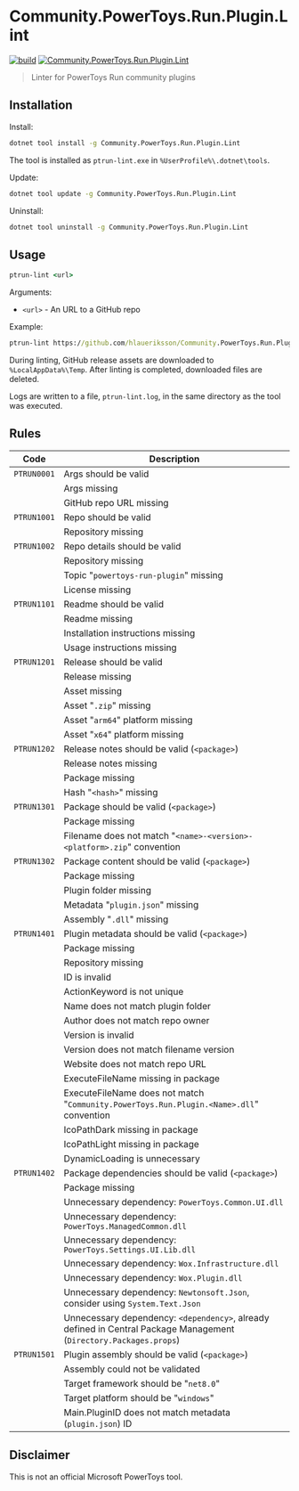 # Community.PowerToys.Run.Plugin.Lint

[![build](https://github.com/hlaueriksson/Community.PowerToys.Run.Plugin.Lint/actions/workflows/build.yml/badge.svg)](https://github.com/hlaueriksson/Community.PowerToys.Run.Plugin.Lint/actions/workflows/build.yml)
[![Community.PowerToys.Run.Plugin.Lint](https://img.shields.io/nuget/v/Community.PowerToys.Run.Plugin.Lint.svg?label=Community.PowerToys.Run.Plugin.Lint)](https://www.nuget.org/packages/Community.PowerToys.Run.Plugin.Lint)

> Linter for PowerToys Run community plugins

## Installation

Install:

```cmd
dotnet tool install -g Community.PowerToys.Run.Plugin.Lint
```

The tool is installed as `ptrun-lint.exe` in `%UserProfile%\.dotnet\tools`.

Update:

```cmd
dotnet tool update -g Community.PowerToys.Run.Plugin.Lint
```

Uninstall:

```cmd
dotnet tool uninstall -g Community.PowerToys.Run.Plugin.Lint
```

## Usage

```cmd
ptrun-lint <url>
```

Arguments:

- `<url>` - An URL to a GitHub repo

Example:

```cmd
ptrun-lint https://github.com/hlaueriksson/Community.PowerToys.Run.Plugin.Update
```

During linting, GitHub release assets are downloaded to `%LocalAppData%\Temp`.
After linting is completed, downloaded files are deleted.

Logs are written to a file, `ptrun-lint.log`, in the same directory as the tool was executed.

## Rules

| Code | Description |
| --- | --- |
| `PTRUN0001` | Args should be valid |
| | Args missing |
| | GitHub repo URL missing |
| `PTRUN1001` | Repo should be valid |
| | Repository missing |
| `PTRUN1002` | Repo details should be valid |
| | Repository missing |
| | Topic "`powertoys-run-plugin`" missing |
| | License missing |
| `PTRUN1101` | Readme should be valid |
| | Readme missing |
| | Installation instructions missing |
| | Usage instructions missing |
| `PTRUN1201` | Release should be valid |
| | Release missing |
| | Asset missing |
| | Asset "`.zip`" missing |
| | Asset "`arm64`" platform missing |
| | Asset "`x64`" platform missing |
| `PTRUN1202` | Release notes should be valid (`<package>`) |
| | Release notes missing |
| | Package missing |
| | Hash "`<hash>`" missing |
| `PTRUN1301` | Package should be valid (`<package>`) |
| | Package missing |
| | Filename does not match "`<name>-<version>-<platform>.zip`" convention |
| `PTRUN1302` | Package content should be valid (`<package>`) |
| | Package missing |
| | Plugin folder missing |
| | Metadata "`plugin.json`" missing |
| | Assembly "`.dll`" missing |
| `PTRUN1401` | Plugin metadata should be valid (`<package>`) |
| | Package missing |
| | Repository missing |
| | ID is invalid |
| | ActionKeyword is not unique |
| | Name does not match plugin folder |
| | Author does not match repo owner |
| | Version is invalid |
| | Version does not match filename version |
| | Website does not match repo URL |
| | ExecuteFileName missing in package |
| | ExecuteFileName does not match "`Community.PowerToys.Run.Plugin.<Name>.dll`" convention |
| | IcoPathDark missing in package |
| | IcoPathLight missing in package |
| | DynamicLoading is unnecessary |
| `PTRUN1402` | Package dependencies should be valid (`<package>`) |
| | Package missing |
| | Unnecessary dependency: `PowerToys.Common.UI.dll` |
| | Unnecessary dependency: `PowerToys.ManagedCommon.dll` |
| | Unnecessary dependency: `PowerToys.Settings.UI.Lib.dll` |
| | Unnecessary dependency: `Wox.Infrastructure.dll` |
| | Unnecessary dependency: `Wox.Plugin.dll` |
| | Unnecessary dependency: `Newtonsoft.Json`, consider using `System.Text.Json` |
| | Unnecessary dependency: `<dependency>`, already defined in Central Package Management (`Directory.Packages.props`) |
| `PTRUN1501` | Plugin assembly should be valid (`<package>`) |
| | Assembly could not be validated |
| | Target framework should be "`net8.0`" |
| | Target platform should be "`windows`" |
| | Main.PluginID does not match metadata (`plugin.json`) ID |

## Disclaimer

This is not an official Microsoft PowerToys tool.
